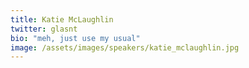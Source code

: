 ```yaml
---
title: Katie McLaughlin
twitter: glasnt
bio: "meh, just use my usual"
image: /assets/images/speakers/katie_mclaughlin.jpg
---
```

